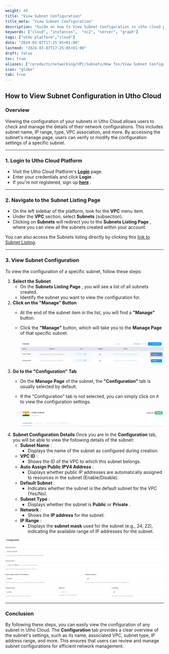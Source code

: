 ```yaml
---
weight: 40
title: "View Subnet Configuration"
title_meta: "View Subnet Configuration"
description: "Guide on how to View Subnet Configuration in utho cloud platform"
keywords: ["cloud", "instances",  "ec2", "server", "graph"]
tags: ["utho platform","cloud"]
date: "2024-03-07T17:25:05+01:00"
lastmod: "2024-03-07T17:25:05+01:00"
draft: false
toc: true
aliases: ["/products/networking/VPC/Subnets/How Tos/View Subnet Configuration"]
icon: "globe"
tab: true
---
```




## **How to View Subnet Configuration in Utho Cloud**

### **Overview**

Viewing the configuration of your subnets in Utho Cloud allows users to check and manage the details of their network configurations. This includes subnet name, IP range, type, VPC association, and more. By accessing the subnet's manage page, users can verify or modify the configuration settings of a specific subnet.

---

### **1. Login to Utho Cloud Platform**

* Visit the Utho Cloud Platform's **[Login](https://console.utho.com/login)** page.
* Enter your credentials and click  **Login** .
* If you're not registered, sign up  **[here](https://console.utho.com/signup)** .

---

### **2. Navigate to the Subnet Listing Page**

* On the left sidebar of the platform, look for the **VPC** menu item.
* Under the **VPC** section, select **Subnets** (subsection).
* Clicking on **Subnets** will redirect you to the  **Subnets Listing Page** , where you can view all the subnets created within your account.

You can also access the Subnets listing directly by clicking this [link to Subnet Listing](https://console.utho.com/vpc/subnets "Subnet Listing Page").

---

### **3. View Subnet Configuration**

To view the configuration of a specific subnet, follow these steps:

1. **Select the Subnet**
   * On the  **Subnets Listing Page** , you will see a list of all subnets created.
   * Identify the subnet you want to view the configuration for.
2. **Click on the "Manage" Button**
   * At the end of the subnet item in the list, you will find a **"Manage"** button.
   * Click the **"Manage"** button, which will take you to the **Manage Page** of that specific subnet.

     ![1744115040330](image/index/1744115040330.png)
3. **Go to the "Configuration" Tab**
   * On the **Manage Page** of the subnet, the **"Configuration"** tab is usually selected by default.
   * If the "Configuration" tab is not selected, you can simply click on it to view the configuration settings.

     ![1744115065769](image/index/1744115065769.png)
4. **Subnet Configuration Details**
   Once you are in the **Configuration** tab, you will be able to view the following details of the subnet:
   * **Subnet Name** :
     * Displays the name of the subnet as configured during creation.
   * **VPC ID** :
     * Shows the ID of the VPC to which this subnet belongs.
   * **Auto Assign Public IPV4 Address** :
     * Displays whether public IP addresses are automatically assigned to resources in the subnet (Enable/Disable).
   * **Default Subnet** :
     * Indicates whether the subnet is the default subnet for the VPC (Yes/No).
   * **Subnet Type** :
     * Displays whether the subnet is **Public** or  **Private** .
   * **Network** :
     * Shows the **IP address** for the subnet.
   * **IP Range** :
     * Displays the **subnet mask** used for the subnet (e.g., 24, 22), indicating the available range of IP addresses for the subnet.

![1744115107325](image/index/1744115107325.png)

---

### **Conclusion**

By following these steps, you can easily view the configuration of any subnet in Utho Cloud. The **Configuration** tab provides a clear overview of the subnet's settings, such as its name, associated VPC, subnet type, IP address range, and more. This ensures that users can review and manage subnet configurations for efficient network management.
